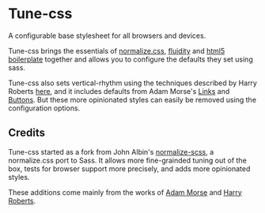 # Tune-css

A configurable base stylesheet for all browsers and devices.

Tune-css brings the essentials of [normalize.css](https://necolas.github.io/normalize.css/), [fluidity](https://github.com/mrmrs/fluidity) and [html5 boilerplate](https://html5boilerplate.com/) together and allows you to configure the defaults they set using sass. 

Tune-css also sets vertical-rhythm using the techniques described by Harry Roberts [here](http://csswizardry.com/2012/06/single-direction-margin-declarations/), and it includes defaults from Adam Morse's [Links](http://mrmrs.io/links/) and [Buttons](http://mrmrs.io/btns/). But these more opinionated styles can easily be removed using the configuration options.

## Credits

Tune-css started as a fork from John Albin's [normalize-scss](https://github.com/JohnAlbin/normalize-scss), a normalize.css port to Sass. It allows more fine-grainded tuning out of the box, tests for browser support more precisely, and adds more opinionated styles.

These additions come mainly from the works of [Adam Morse](http://mrmrs.cc/) and [Harry Roberts](http://csswizardry.com/).